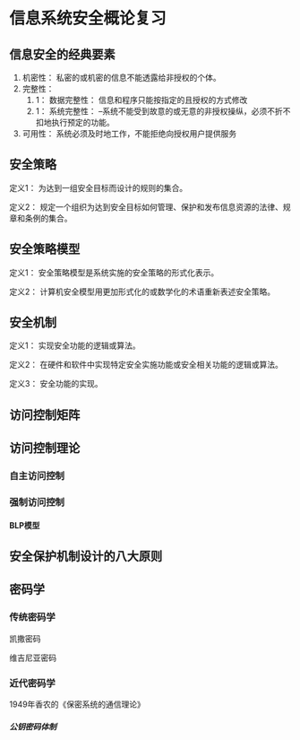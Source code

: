 # 信息系统安全概论复习

## 信息安全的经典要素

1. 机密性： 私密的或机密的信息不能透露给非授权的个体。
2. 完整性：
   1. 1： 数据完整性： 信息和程序只能按指定的且授权的方式修改
   2. 1： 系统完整性： –系统不能受到故意的或无意的非授权操纵，必须不折不扣地执行预定的功能。
3. 可用性： 系统必须及时地工作，不能拒绝向授权用户提供服务



## 安全策略

定义1： 为达到一组安全目标而设计的规则的集合。

定义2： 规定一个组织为达到安全目标如何管理、保护和发布信息资源的法律、规章和条例的集合。



## 安全策略模型

定义1： 安全策略模型是系统实施的安全策略的形式化表示。

定义2： 计算机安全模型用更加形式化的或数学化的术语重新表述安全策略。



## 安全机制

定义1： 实现安全功能的逻辑或算法。

定义2： 在硬件和软件中实现特定安全实施功能或安全相关功能的逻辑或算法。

定义3： 安全功能的实现。



## 访问控制矩阵



## 访问控制理论



### 自主访问控制

### 强制访问控制

#### BLP模型





## 安全保护机制设计的八大原则



## 密码学

### 传统密码学

凯撒密码

维吉尼亚密码



### 近代密码学

1949年香农的《保密系统的通信理论》



##### 公钥密码体制

